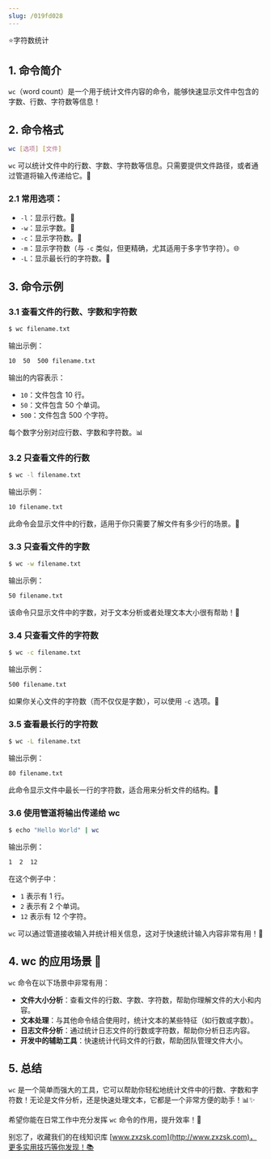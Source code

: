 ```yaml
---
slug: /019fd028
---
```

⭐字符数统计

## 1. 命令简介

`wc`（word count）是一个用于统计文件内容的命令，能够快速显示文件中包含的字数、行数、字符数等信息！

## 2. 命令格式

```bash
wc [选项] [文件]
```

`wc` 可以统计文件中的行数、字数、字符数等信息。只需要提供文件路径，或者通过管道将输入传递给它。🔄

### 2.1 **常用选项**：

- `-l`：显示行数。📝
- `-w`：显示字数。📏
- `-c`：显示字符数。🔡
- `-m`：显示字符数（与 `-c` 类似，但更精确，尤其适用于多字节字符）。🌐
- `-L`：显示最长行的字符数。📐

## 3. 命令示例

### 3.1 **查看文件的行数、字数和字符数**

```bash
$ wc filename.txt
```

输出示例：

```bash
10  50  500 filename.txt
```

输出的内容表示：
- `10`：文件包含 10 行。
- `50`：文件包含 50 个单词。
- `500`：文件包含 500 个字符。

每个数字分别对应行数、字数和字符数。📊

### 3.2 **只查看文件的行数**

```bash
$ wc -l filename.txt
```

输出示例：

```bash
10 filename.txt
```

此命令会显示文件中的行数，适用于你只需要了解文件有多少行的场景。📝

### 3.3 **只查看文件的字数**

```bash
$ wc -w filename.txt
```

输出示例：

```bash
50 filename.txt
```

该命令只显示文件中的字数，对于文本分析或者处理文本大小很有帮助！📏

### 3.4 **只查看文件的字符数**

```bash
$ wc -c filename.txt
```

输出示例：

```bash
500 filename.txt
```

如果你关心文件的字符数（而不仅仅是字数），可以使用 `-c` 选项。🔡

### 3.5 **查看最长行的字符数**

```bash
$ wc -L filename.txt
```

输出示例：

```bash
80 filename.txt
```

此命令显示文件中最长一行的字符数，适合用来分析文件的结构。📐

### 3.6 **使用管道将输出传递给 wc**

```bash
$ echo "Hello World" | wc
```

输出示例：

```bash
1  2  12
```

在这个例子中：
- `1` 表示有 1 行。
- `2` 表示有 2 个单词。
- `12` 表示有 12 个字符。

`wc` 可以通过管道接收输入并统计相关信息，这对于快速统计输入内容非常有用！🔄

## 4. wc 的应用场景 🎯

`wc` 命令在以下场景中非常有用：
- **文件大小分析**：查看文件的行数、字数、字符数，帮助你理解文件的大小和内容。
- **文本处理**：与其他命令结合使用时，统计文本的某些特征（如行数或字数）。
- **日志文件分析**：通过统计日志文件的行数或字符数，帮助你分析日志内容。
- **开发中的辅助工具**：快速统计代码文件的行数，帮助团队管理文件大小。

## 5. 总结

`wc` 是一个简单而强大的工具，它可以帮助你轻松地统计文件中的行数、字数和字符数！无论是文件分析，还是快速处理文本，它都是一个非常方便的助手！📊✨

希望你能在日常工作中充分发挥 `wc` 命令的作用，提升效率！🌟

别忘了，收藏我们的在线知识库 [www.zxzsk.com](http://www.zxzsk.com)，更多实用技巧等你发现！📚

